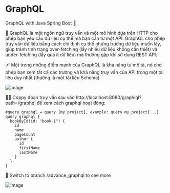 # GraphQL
GraphQL with Java Spring Boot 🐐

👘 GraphQL là một ngôn ngữ truy vấn và một mô hình dựa trên HTTP cho phép bạn yêu cầu dữ liệu cụ thể mà bạn cần từ một API. GraphQL cho phép truy vấn dữ liệu bằng cách chỉ định cụ thể những trường dữ liệu muốn lấy, giúp tránh tình trạng over-fetching (lấy nhiều dữ liệu không cần thiết) và under-fetching (lấy quá ít dữ liệu) mà thường gặp khi sử dụng REST API.

🩹 Một trong những điểm mạnh của GraphQL là khả năng tự mô tả, nó cho phép bạn xem tất cả các trường và khả năng truy vấn của API trong một tài liệu duy nhất (thường là một tài liệu Schema).

![image](https://github.com/thinhotwp1/GraphQL/assets/61654110/e4c30d59-9a01-4ab6-a888-fd0643ae24c4)

👯‍♂️ Coppy đoạn truy vấn sau vào http://localhost:8080/graphiql?path=/graphql để xem cách graphql hoạt động:
```
#query graphql = query [my_project], example: query my_project{...}
query graphql {
  bookById(id: "book-1") {
    id
    name
    pageCount
    author {
      id
      firstName
      lastName
    }
  }
}
```



🔢 Switch to branch /advance_graphql to see more

![image](https://github.com/thinhotwp1/GraphQL/assets/61654110/760c30ca-37b9-47fd-9146-00ab076ed5f7)
